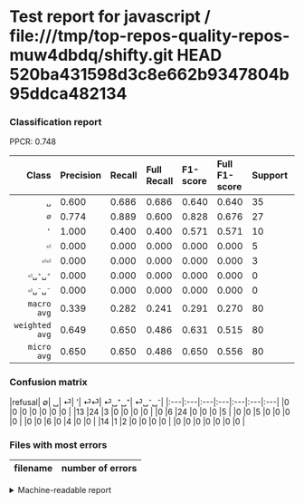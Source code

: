 # Test report for javascript / file:///tmp/top-repos-quality-repos-muw4dbdq/shifty.git HEAD 520ba431598d3c8e662b9347804b95ddca482134

### Classification report

PPCR: 0.748

| Class | Precision | Recall | Full Recall | F1-score | Full F1-score | Support | Full Support | PPCR |
|------:|:----------|:-------|:------------|:---------|:---------|:--------|:-------------|:-----|
| `␣` | 0.600| 0.686| 0.686| 0.640| 0.640| 35| 35| 1.000 |
| `∅` | 0.774| 0.889| 0.600| 0.828| 0.676| 27| 40| 0.675 |
| `'` | 1.000| 0.400| 0.400| 0.571| 0.571| 10| 10| 1.000 |
| `⏎` | 0.000| 0.000| 0.000| 0.000| 0.000| 5| 5| 1.000 |
| `⏎⏎` | 0.000| 0.000| 0.000| 0.000| 0.000| 3| 17| 0.176 |
| `⏎␣⁺␣⁺` | 0.000| 0.000| 0.000| 0.000| 0.000| 0| 0| 0.000 |
| `⏎␣⁻␣⁻` | 0.000| 0.000| 0.000| 0.000| 0.000| 0| 0| 0.000 |
| `macro avg` | 0.339| 0.282| 0.241| 0.291| 0.270| 80| 107| 0.748 |
| `weighted avg` | 0.649| 0.650| 0.486| 0.631| 0.515| 80| 107| 0.748 |
| `micro avg` | 0.650| 0.650| 0.486| 0.650| 0.556| 80| 107| 0.748 |

### Confusion matrix

|refusal|  ∅| ␣| ⏎| '| ⏎⏎| ⏎␣⁺␣⁺| ⏎␣⁻␣⁻| 
|:---|:---|:---|:---|:---|:---|:---|
|0 |0 |0 |0 |0 |0 |0 |
|13 |24 |3 |0 |0 |0 |0 |
|0 |6 |24 |0 |0 |0 |5 |
|0 |0 |5 |0 |0 |0 |0 |
|0 |0 |6 |0 |4 |0 |0 |
|14 |1 |2 |0 |0 |0 |0 |
|0 |0 |0 |0 |0 |0 |0 |

### Files with most errors

| filename | number of errors|
|:----:|:-----|

<details>
    <summary>Machine-readable report</summary>
```json
{
  "cl_report": {"\u0027": {"f1-score": 0.5714285714285715, "precision": 1.0, "recall": 0.4, "support": 10}, "macro avg": {"f1-score": 0.29128782547501764, "precision": 0.3391705069124424, "recall": 0.28208616780045354, "support": 80}, "micro avg": {"f1-score": 0.65, "precision": 0.65, "recall": 0.65, "support": 80}, "weighted avg": {"f1-score": 0.6307389162561576, "precision": 0.6487903225806452, "recall": 0.65, "support": 80}, "\u2205": {"f1-score": 0.8275862068965517, "precision": 0.7741935483870968, "recall": 0.8888888888888888, "support": 27}, "\u23ce": {"f1-score": 0.0, "precision": 0.0, "recall": 0.0, "support": 5}, "\u23ce\u23ce": {"f1-score": 0.0, "precision": 0.0, "recall": 0.0, "support": 3}, "\u23ce\u2423\u207a\u2423\u207a": {"f1-score": 0.0, "precision": 0.0, "recall": 0.0, "support": 0}, "\u23ce\u2423\u207b\u2423\u207b": {"f1-score": 0.0, "precision": 0.0, "recall": 0.0, "support": 0}, "\u2423": {"f1-score": 0.64, "precision": 0.6, "recall": 0.6857142857142857, "support": 35}},
  "cl_report_full": {"\u0027": {"f1-score": 0.5714285714285715, "precision": 1.0, "recall": 0.4, "support": 10}, "macro avg": {"f1-score": 0.26964070135096296, "precision": 0.3391705069124424, "recall": 0.24081632653061222, "support": 107}, "micro avg": {"f1-score": 0.5561497326203209, "precision": 0.65, "recall": 0.48598130841121495, "support": 107}, "weighted avg": {"f1-score": 0.5154816750973128, "precision": 0.5791377750979801, "recall": 0.48598130841121495, "support": 107}, "\u2205": {"f1-score": 0.676056338028169, "precision": 0.7741935483870968, "recall": 0.6, "support": 40}, "\u23ce": {"f1-score": 0.0, "precision": 0.0, "recall": 0.0, "support": 5}, "\u23ce\u23ce": {"f1-score": 0.0, "precision": 0.0, "recall": 0.0, "support": 17}, "\u23ce\u2423\u207a\u2423\u207a": {"f1-score": 0.0, "precision": 0.0, "recall": 0.0, "support": 0}, "\u23ce\u2423\u207b\u2423\u207b": {"f1-score": 0.0, "precision": 0.0, "recall": 0.0, "support": 0}, "\u2423": {"f1-score": 0.64, "precision": 0.6, "recall": 0.6857142857142857, "support": 35}},
  "ppcr": 0.7476635514018691
}
```
</details>
